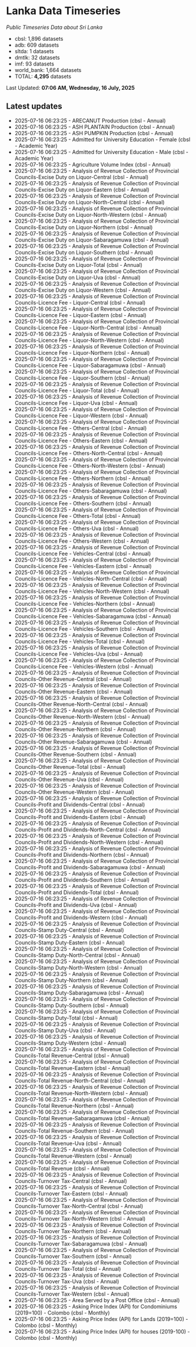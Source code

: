# Lanka Data Timeseries
*Public Timeseries Data about Sri Lanka*

* cbsl: 1,896 datasets
* adb: 609 datasets
* sltda: 1 datasets
* dmtlk: 32 datasets
* imf: 93 datasets
* world_bank: 1,664 datasets
* TOTAL: **4,295** datasets

Last Updated: **07:06 AM, Wednesday, 16 July, 2025**

## Latest updates

* 2025-07-16 06:23:25 - ARECANUT Production (cbsl - Annual)
* 2025-07-16 06:23:25 - ASH PLANTAIN Production (cbsl - Annual)
* 2025-07-16 06:23:25 - ASH PUMPKIN Production (cbsl - Annual)
* 2025-07-16 06:23:25 - Admitted for University Education - Female (cbsl - Academic Year)
* 2025-07-16 06:23:25 - Admitted for University Education - Male (cbsl - Academic Year)
* 2025-07-16 06:23:25 - Agriculture Volume Index (cbsl - Annual)
* 2025-07-16 06:23:25 - Analysis of Revenue Collection of Provincial Councils-Excise Duty on Liquor-Central (cbsl - Annual)
* 2025-07-16 06:23:25 - Analysis of Revenue Collection of Provincial Councils-Excise Duty on Liquor-Eastern (cbsl - Annual)
* 2025-07-16 06:23:25 - Analysis of Revenue Collection of Provincial Councils-Excise Duty on Liquor-North-Central (cbsl - Annual)
* 2025-07-16 06:23:25 - Analysis of Revenue Collection of Provincial Councils-Excise Duty on Liquor-North-Western (cbsl - Annual)
* 2025-07-16 06:23:25 - Analysis of Revenue Collection of Provincial Councils-Excise Duty on Liquor-Northern (cbsl - Annual)
* 2025-07-16 06:23:25 - Analysis of Revenue Collection of Provincial Councils-Excise Duty on Liquor-Sabaragamuwa (cbsl - Annual)
* 2025-07-16 06:23:25 - Analysis of Revenue Collection of Provincial Councils-Excise Duty on Liquor-Southern (cbsl - Annual)
* 2025-07-16 06:23:25 - Analysis of Revenue Collection of Provincial Councils-Excise Duty on Liquor-Total (cbsl - Annual)
* 2025-07-16 06:23:25 - Analysis of Revenue Collection of Provincial Councils-Excise Duty on Liquor-Uva (cbsl - Annual)
* 2025-07-16 06:23:25 - Analysis of Revenue Collection of Provincial Councils-Excise Duty on Liquor-Western (cbsl - Annual)
* 2025-07-16 06:23:25 - Analysis of Revenue Collection of Provincial Councils-Licence Fee - Liquor-Central (cbsl - Annual)
* 2025-07-16 06:23:25 - Analysis of Revenue Collection of Provincial Councils-Licence Fee - Liquor-Eastern (cbsl - Annual)
* 2025-07-16 06:23:25 - Analysis of Revenue Collection of Provincial Councils-Licence Fee - Liquor-North-Central (cbsl - Annual)
* 2025-07-16 06:23:25 - Analysis of Revenue Collection of Provincial Councils-Licence Fee - Liquor-North-Western (cbsl - Annual)
* 2025-07-16 06:23:25 - Analysis of Revenue Collection of Provincial Councils-Licence Fee - Liquor-Northern (cbsl - Annual)
* 2025-07-16 06:23:25 - Analysis of Revenue Collection of Provincial Councils-Licence Fee - Liquor-Sabaragamuwa (cbsl - Annual)
* 2025-07-16 06:23:25 - Analysis of Revenue Collection of Provincial Councils-Licence Fee - Liquor-Southern (cbsl - Annual)
* 2025-07-16 06:23:25 - Analysis of Revenue Collection of Provincial Councils-Licence Fee - Liquor-Total (cbsl - Annual)
* 2025-07-16 06:23:25 - Analysis of Revenue Collection of Provincial Councils-Licence Fee - Liquor-Uva (cbsl - Annual)
* 2025-07-16 06:23:25 - Analysis of Revenue Collection of Provincial Councils-Licence Fee - Liquor-Western (cbsl - Annual)
* 2025-07-16 06:23:25 - Analysis of Revenue Collection of Provincial Councils-Licence Fee - Others-Central (cbsl - Annual)
* 2025-07-16 06:23:25 - Analysis of Revenue Collection of Provincial Councils-Licence Fee - Others-Eastern (cbsl - Annual)
* 2025-07-16 06:23:25 - Analysis of Revenue Collection of Provincial Councils-Licence Fee - Others-North-Central (cbsl - Annual)
* 2025-07-16 06:23:25 - Analysis of Revenue Collection of Provincial Councils-Licence Fee - Others-North-Western (cbsl - Annual)
* 2025-07-16 06:23:25 - Analysis of Revenue Collection of Provincial Councils-Licence Fee - Others-Northern (cbsl - Annual)
* 2025-07-16 06:23:25 - Analysis of Revenue Collection of Provincial Councils-Licence Fee - Others-Sabaragamuwa (cbsl - Annual)
* 2025-07-16 06:23:25 - Analysis of Revenue Collection of Provincial Councils-Licence Fee - Others-Southern (cbsl - Annual)
* 2025-07-16 06:23:25 - Analysis of Revenue Collection of Provincial Councils-Licence Fee - Others-Total (cbsl - Annual)
* 2025-07-16 06:23:25 - Analysis of Revenue Collection of Provincial Councils-Licence Fee - Others-Uva (cbsl - Annual)
* 2025-07-16 06:23:25 - Analysis of Revenue Collection of Provincial Councils-Licence Fee - Others-Western (cbsl - Annual)
* 2025-07-16 06:23:25 - Analysis of Revenue Collection of Provincial Councils-Licence Fee - Vehicles-Central (cbsl - Annual)
* 2025-07-16 06:23:25 - Analysis of Revenue Collection of Provincial Councils-Licence Fee - Vehicles-Eastern (cbsl - Annual)
* 2025-07-16 06:23:25 - Analysis of Revenue Collection of Provincial Councils-Licence Fee - Vehicles-North-Central (cbsl - Annual)
* 2025-07-16 06:23:25 - Analysis of Revenue Collection of Provincial Councils-Licence Fee - Vehicles-North-Western (cbsl - Annual)
* 2025-07-16 06:23:25 - Analysis of Revenue Collection of Provincial Councils-Licence Fee - Vehicles-Northern (cbsl - Annual)
* 2025-07-16 06:23:25 - Analysis of Revenue Collection of Provincial Councils-Licence Fee - Vehicles-Sabaragamuwa (cbsl - Annual)
* 2025-07-16 06:23:25 - Analysis of Revenue Collection of Provincial Councils-Licence Fee - Vehicles-Southern (cbsl - Annual)
* 2025-07-16 06:23:25 - Analysis of Revenue Collection of Provincial Councils-Licence Fee - Vehicles-Total (cbsl - Annual)
* 2025-07-16 06:23:25 - Analysis of Revenue Collection of Provincial Councils-Licence Fee - Vehicles-Uva (cbsl - Annual)
* 2025-07-16 06:23:25 - Analysis of Revenue Collection of Provincial Councils-Licence Fee - Vehicles-Western (cbsl - Annual)
* 2025-07-16 06:23:25 - Analysis of Revenue Collection of Provincial Councils-Other Revenue-Central (cbsl - Annual)
* 2025-07-16 06:23:25 - Analysis of Revenue Collection of Provincial Councils-Other Revenue-Eastern (cbsl - Annual)
* 2025-07-16 06:23:25 - Analysis of Revenue Collection of Provincial Councils-Other Revenue-North-Central (cbsl - Annual)
* 2025-07-16 06:23:25 - Analysis of Revenue Collection of Provincial Councils-Other Revenue-North-Western (cbsl - Annual)
* 2025-07-16 06:23:25 - Analysis of Revenue Collection of Provincial Councils-Other Revenue-Northern (cbsl - Annual)
* 2025-07-16 06:23:25 - Analysis of Revenue Collection of Provincial Councils-Other Revenue-Sabaragamuwa (cbsl - Annual)
* 2025-07-16 06:23:25 - Analysis of Revenue Collection of Provincial Councils-Other Revenue-Southern (cbsl - Annual)
* 2025-07-16 06:23:25 - Analysis of Revenue Collection of Provincial Councils-Other Revenue-Total (cbsl - Annual)
* 2025-07-16 06:23:25 - Analysis of Revenue Collection of Provincial Councils-Other Revenue-Uva (cbsl - Annual)
* 2025-07-16 06:23:25 - Analysis of Revenue Collection of Provincial Councils-Other Revenue-Western (cbsl - Annual)
* 2025-07-16 06:23:25 - Analysis of Revenue Collection of Provincial Councils-Profit and Dividends-Central (cbsl - Annual)
* 2025-07-16 06:23:25 - Analysis of Revenue Collection of Provincial Councils-Profit and Dividends-Eastern (cbsl - Annual)
* 2025-07-16 06:23:25 - Analysis of Revenue Collection of Provincial Councils-Profit and Dividends-North-Central (cbsl - Annual)
* 2025-07-16 06:23:25 - Analysis of Revenue Collection of Provincial Councils-Profit and Dividends-North-Western (cbsl - Annual)
* 2025-07-16 06:23:25 - Analysis of Revenue Collection of Provincial Councils-Profit and Dividends-Northern (cbsl - Annual)
* 2025-07-16 06:23:25 - Analysis of Revenue Collection of Provincial Councils-Profit and Dividends-Sabaragamuwa (cbsl - Annual)
* 2025-07-16 06:23:25 - Analysis of Revenue Collection of Provincial Councils-Profit and Dividends-Southern (cbsl - Annual)
* 2025-07-16 06:23:25 - Analysis of Revenue Collection of Provincial Councils-Profit and Dividends-Total (cbsl - Annual)
* 2025-07-16 06:23:25 - Analysis of Revenue Collection of Provincial Councils-Profit and Dividends-Uva (cbsl - Annual)
* 2025-07-16 06:23:25 - Analysis of Revenue Collection of Provincial Councils-Profit and Dividends-Western (cbsl - Annual)
* 2025-07-16 06:23:25 - Analysis of Revenue Collection of Provincial Councils-Stamp Duty-Central (cbsl - Annual)
* 2025-07-16 06:23:25 - Analysis of Revenue Collection of Provincial Councils-Stamp Duty-Eastern (cbsl - Annual)
* 2025-07-16 06:23:25 - Analysis of Revenue Collection of Provincial Councils-Stamp Duty-North-Central (cbsl - Annual)
* 2025-07-16 06:23:25 - Analysis of Revenue Collection of Provincial Councils-Stamp Duty-North-Western (cbsl - Annual)
* 2025-07-16 06:23:25 - Analysis of Revenue Collection of Provincial Councils-Stamp Duty-Northern (cbsl - Annual)
* 2025-07-16 06:23:25 - Analysis of Revenue Collection of Provincial Councils-Stamp Duty-Sabaragamuwa (cbsl - Annual)
* 2025-07-16 06:23:25 - Analysis of Revenue Collection of Provincial Councils-Stamp Duty-Southern (cbsl - Annual)
* 2025-07-16 06:23:25 - Analysis of Revenue Collection of Provincial Councils-Stamp Duty-Total (cbsl - Annual)
* 2025-07-16 06:23:25 - Analysis of Revenue Collection of Provincial Councils-Stamp Duty-Uva (cbsl - Annual)
* 2025-07-16 06:23:25 - Analysis of Revenue Collection of Provincial Councils-Stamp Duty-Western (cbsl - Annual)
* 2025-07-16 06:23:25 - Analysis of Revenue Collection of Provincial Councils-Total Revenue-Central (cbsl - Annual)
* 2025-07-16 06:23:25 - Analysis of Revenue Collection of Provincial Councils-Total Revenue-Eastern (cbsl - Annual)
* 2025-07-16 06:23:25 - Analysis of Revenue Collection of Provincial Councils-Total Revenue-North-Central (cbsl - Annual)
* 2025-07-16 06:23:25 - Analysis of Revenue Collection of Provincial Councils-Total Revenue-North-Western (cbsl - Annual)
* 2025-07-16 06:23:25 - Analysis of Revenue Collection of Provincial Councils-Total Revenue-Northern (cbsl - Annual)
* 2025-07-16 06:23:25 - Analysis of Revenue Collection of Provincial Councils-Total Revenue-Sabaragamuwa (cbsl - Annual)
* 2025-07-16 06:23:25 - Analysis of Revenue Collection of Provincial Councils-Total Revenue-Southern (cbsl - Annual)
* 2025-07-16 06:23:25 - Analysis of Revenue Collection of Provincial Councils-Total Revenue-Uva (cbsl - Annual)
* 2025-07-16 06:23:25 - Analysis of Revenue Collection of Provincial Councils-Total Revenue-Western (cbsl - Annual)
* 2025-07-16 06:23:25 - Analysis of Revenue Collection of Provincial Councils-Total Revenue (cbsl - Annual)
* 2025-07-16 06:23:25 - Analysis of Revenue Collection of Provincial Councils-Turnover Tax-Central (cbsl - Annual)
* 2025-07-16 06:23:25 - Analysis of Revenue Collection of Provincial Councils-Turnover Tax-Eastern (cbsl - Annual)
* 2025-07-16 06:23:25 - Analysis of Revenue Collection of Provincial Councils-Turnover Tax-North-Central (cbsl - Annual)
* 2025-07-16 06:23:25 - Analysis of Revenue Collection of Provincial Councils-Turnover Tax-North-Western (cbsl - Annual)
* 2025-07-16 06:23:25 - Analysis of Revenue Collection of Provincial Councils-Turnover Tax-Northern (cbsl - Annual)
* 2025-07-16 06:23:25 - Analysis of Revenue Collection of Provincial Councils-Turnover Tax-Sabaragamuwa (cbsl - Annual)
* 2025-07-16 06:23:25 - Analysis of Revenue Collection of Provincial Councils-Turnover Tax-Southern (cbsl - Annual)
* 2025-07-16 06:23:25 - Analysis of Revenue Collection of Provincial Councils-Turnover Tax-Total (cbsl - Annual)
* 2025-07-16 06:23:25 - Analysis of Revenue Collection of Provincial Councils-Turnover Tax-Uva (cbsl - Annual)
* 2025-07-16 06:23:25 - Analysis of Revenue Collection of Provincial Councils-Turnover Tax-Western (cbsl - Annual)
* 2025-07-16 06:23:25 - Area Served by a Post Office (cbsl - Annual)
* 2025-07-16 06:23:25 - Asking Price Index (API) for Condominiums (2019=100) - Colombo (cbsl - Monthly)
* 2025-07-16 06:23:25 - Asking Price Index (API) for Lands (2019=100) - Colombo (cbsl - Monthly)
* 2025-07-16 06:23:25 - Asking Price Index (API) for houses (2019-100) - Colombo (cbsl - Monthly)